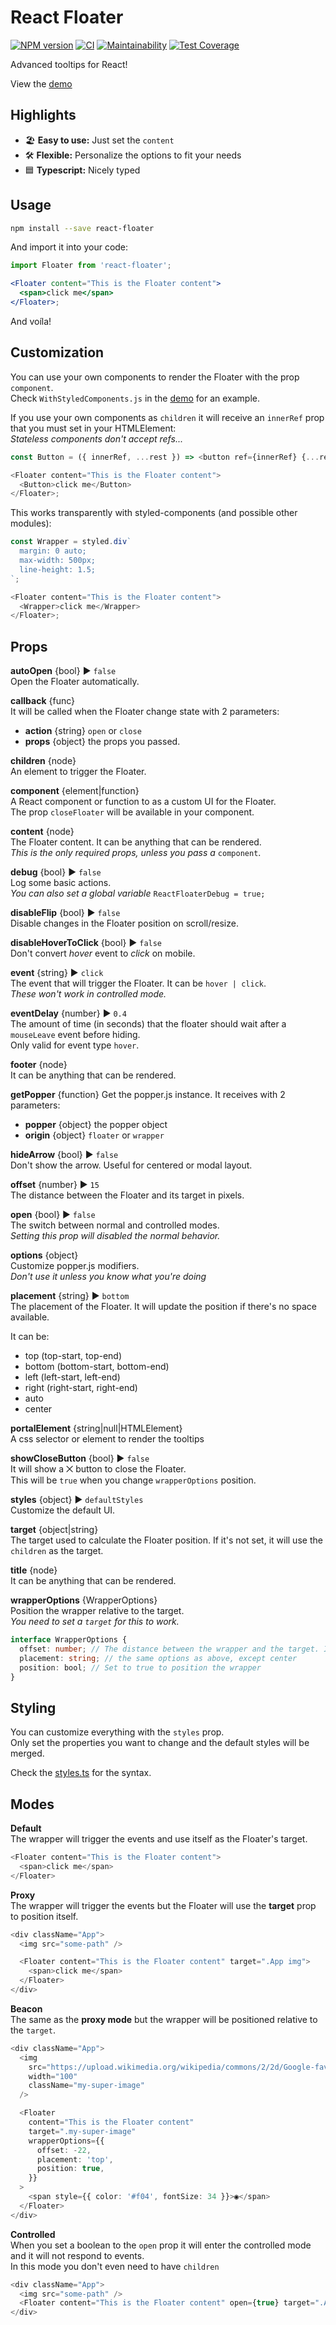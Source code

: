 # React Floater

[![NPM version](https://badge.fury.io/js/react-floater.svg)](https://www.npmjs.com/package/react-floater) [![CI](https://github.com/gilbarbara/react-floater/actions/workflows/main.yml/badge.svg)](https://github.com/gilbarbara/react-floater/actions/workflows/main.yml) [![Maintainability](https://api.codeclimate.com/v1/badges/a3457f536c0915c0935b/maintainability)](https://codeclimate.com/github/gilbarbara/react-floater/maintainability) [![Test Coverage](https://api.codeclimate.com/v1/badges/a3457f536c0915c0935b/test_coverage)](https://codeclimate.com/github/gilbarbara/react-floater/test_coverage)

Advanced tooltips for React!

View the [demo](https://codesandbox.io/s/github/gilbarbara/react-floater/tree/main/demo)

## Highlights

- 🏖 **Easy to use:** Just set the `content`
- 🛠 **Flexible:** Personalize the options to fit your needs
- 🟦 **Typescript:** Nicely typed

## Usage

```bash
npm install --save react-floater
```

And import it into your code:

```jsx
import Floater from 'react-floater';

<Floater content="This is the Floater content">
  <span>click me</span>
</Floater>;
```

And voíla!

## Customization

You can use your own components to render the Floater with the prop `component`.  
Check `WithStyledComponents.js` in the [demo](https://84vn36m178.codesandbox.io/) for an example.

If you use your own components as `children` it will receive an `innerRef` prop that you must set in your HTMLElement:  
_Stateless components don't accept refs..._

```typescript jsx
const Button = ({ innerRef, ...rest }) => <button ref={innerRef} {...rest} />;

<Floater content="This is the Floater content">
  <Button>click me</Button>
</Floater>;
```

This works transparently with styled-components (and possible other modules):

```typescript jsx
const Wrapper = styled.div`
  margin: 0 auto;
  max-width: 500px;
  line-height: 1.5;
`;

<Floater content="This is the Floater content">
  <Wrapper>click me</Wrapper>
</Floater>;
```

## Props

**autoOpen** {bool} ▶︎ `false`  
Open the Floater automatically.

**callback** {func}  
It will be called when the Floater change state with 2 parameters:

- **action** {string} `open` or `close`
- **props** {object} the props you passed.

**children** {node}  
An element to trigger the Floater.

**component** {element|function}  
A React component or function to as a custom UI for the Floater.  
The prop `closeFloater` will be available in your component.

**content** {node}  
The Floater content. It can be anything that can be rendered.  
_This is the only required props, unless you pass a_ `component`.

**debug** {bool} ▶︎ `false`  
Log some basic actions.  
_You can also set a global variable_ `ReactFloaterDebug = true;`

**disableFlip** {bool} ▶︎ `false`  
Disable changes in the Floater position on scroll/resize.

**disableHoverToClick** {bool} ▶︎ `false`  
Don't convert _hover_ event to _click_ on mobile.

**event** {string} ▶︎ `click`  
The event that will trigger the Floater. It can be `hover | click`.  
_These won't work in controlled mode._

**eventDelay** {number} ▶︎ `0.4`  
The amount of time (in seconds) that the floater should wait after a `mouseLeave` event before hiding.  
Only valid for event type `hover`.

**footer** {node}  
It can be anything that can be rendered.

**getPopper** {function} Get the popper.js instance. It receives with 2 parameters:

- **popper** {object} the popper object
- **origin** {object} `floater` or `wrapper`

**hideArrow** {bool} ▶︎ `false`  
Don't show the arrow. Useful for centered or modal layout.

**offset** {number} ▶︎ `15`  
The distance between the Floater and its target in pixels.

**open** {bool} ▶︎ `false`  
The switch between normal and controlled modes.  
_Setting this prop will disabled the normal behavior._

**options** {object}  
Customize popper.js modifiers.  
_Don't use it unless you know what you're doing_

**placement** {string} ▶︎ `bottom`  
The placement of the Floater. It will update the position if there's no space available.

It can be:

- top (top-start, top-end)
- bottom (bottom-start, bottom-end)
- left (left-start, left-end)
- right (right-start, right-end)
- auto
- center

**portalElement** {string|null|HTMLElement}  
A css selector or element to render the tooltips

**showCloseButton** {bool} ▶︎ `false`  
It will show a ⨉ button to close the Floater.  
This will be `true` when you change `wrapperOptions` position.

**styles** {object} ▶︎ `defaultStyles`  
Customize the default UI.

**target** {object|string}  
The target used to calculate the Floater position. If it's not set, it will use the `children` as the target.

**title** {node}  
It can be anything that can be rendered.

**wrapperOptions** {WrapperOptions}  
Position the wrapper relative to the target.  
_You need to set a `target` for this to work._

```typescript
interface WrapperOptions {
  offset: number; // The distance between the wrapper and the target. It can be negative.
  placement: string; // the same options as above, except center
  position: bool; // Set to true to position the wrapper
}
```

## Styling

You can customize everything with the `styles` prop.  
Only set the properties you want to change and the default styles will be merged.

Check the [styles.ts](./src/modules/styles.ts) for the syntax.

## Modes

**Default**  
The wrapper will trigger the events and use itself as the Floater's target.

```typescript jsx
<Floater content="This is the Floater content">
  <span>click me</span>
</Floater>
```

**Proxy**  
The wrapper will trigger the events but the Floater will use the **target** prop to position itself.

```typescript jsx
<div className="App">
  <img src="some-path" />

  <Floater content="This is the Floater content" target=".App img">
    <span>click me</span>
  </Floater>
</div>
```

**Beacon**  
The same as the **proxy mode** but the wrapper will be positioned relative to the `target`.

```typescript jsx
<div className="App">
  <img
    src="https://upload.wikimedia.org/wikipedia/commons/2/2d/Google-favicon-2015.png"
    width="100"
    className="my-super-image"
  />

  <Floater
    content="This is the Floater content"
    target=".my-super-image"
    wrapperOptions={{
      offset: -22,
      placement: 'top',
      position: true,
    }}
  >
    <span style={{ color: '#f04', fontSize: 34 }}>◉</span>
  </Floater>
</div>
```

**Controlled**  
When you set a boolean to the `open` prop it will enter the controlled mode and it will not respond to events.  
In this mode you don't even need to have `children`

```typescript jsx
<div className="App">
  <img src="some-path" />
  <Floater content="This is the Floater content" open={true} target=".App img" />
</div>
```
